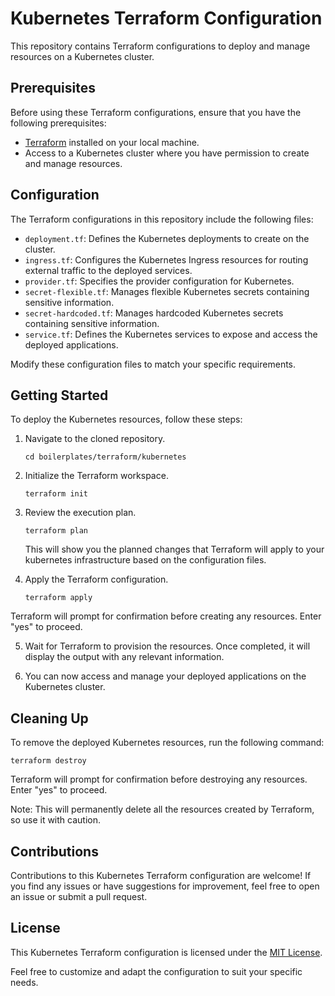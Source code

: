 # Kubernetes Terraform Configuration

This repository contains Terraform configurations to deploy and manage resources on a Kubernetes cluster.

## Prerequisites

Before using these Terraform configurations, ensure that you have the following prerequisites:

- [Terraform](https://www.terraform.io/downloads.html) installed on your local machine.
- Access to a Kubernetes cluster where you have permission to create and manage resources.

## Configuration

The Terraform configurations in this repository include the following files:

- `deployment.tf`: Defines the Kubernetes deployments to create on the cluster.
- `ingress.tf`: Configures the Kubernetes Ingress resources for routing external traffic to the deployed services.
- `provider.tf`: Specifies the provider configuration for Kubernetes.
- `secret-flexible.tf`: Manages flexible Kubernetes secrets containing sensitive information.
- `secret-hardcoded.tf`: Manages hardcoded Kubernetes secrets containing sensitive information.
- `service.tf`: Defines the Kubernetes services to expose and access the deployed applications.

Modify these configuration files to match your specific requirements.



## Getting Started

To deploy the Kubernetes resources, follow these steps:

1. Navigate to the cloned repository.

   ```shell
   cd boilerplates/terraform/kubernetes
   ```

2. Initialize the Terraform workspace.

   ```shell
   terraform init
   ```

3. Review the execution plan.

   ```shell
   terraform plan
   ```

   This will show you the planned changes that Terraform will apply to your kubernetes infrastructure based on the configuration files.

4. Apply the Terraform configuration.

   ```shell
   terraform apply
   ```

Terraform will prompt for confirmation before creating any resources. Enter "yes" to proceed.


5. Wait for Terraform to provision the resources. Once completed, it will display the output with any relevant information.

6. You can now access and manage your deployed applications on the Kubernetes cluster.


## Cleaning Up

To remove the deployed Kubernetes resources, run the following command:

```shell
terraform destroy
```

Terraform will prompt for confirmation before destroying any resources. Enter "yes" to proceed.

Note: This will permanently delete all the resources created by Terraform, so use it with caution.


## Contributions

Contributions to this Kubernetes Terraform configuration are welcome! If you find any issues or have suggestions for improvement, feel free to open an issue or submit a pull request.

## License

This Kubernetes Terraform configuration is licensed under the [MIT License](LICENSE).

Feel free to customize and adapt the configuration to suit your specific needs.